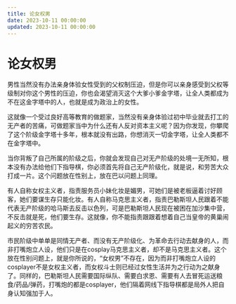 ```yaml
---
title: 论女权男
date: 2023-10-11 00:00:00
updated: 2023-10-11 00:00:00
---
```


# 论女权男

男性当然没有办法亲身体验女性受到的父权制压迫，但是你可以亲身感受到父权等级制对你这个男性的压迫，你也会渴望消灭这个大爹小爹金字塔，让全人类都成为不在这金字塔中的人，也就是成为政治上的女性。

这就像一个受过良好高等教育的做题家，当然没有亲身体验过初中毕业就去打工的无产者的苦痛，可做题家当中为什么还有人反对资本主义呢？因为你发现，你攀爬了这个阶级金字塔十多年，根本就没有出路，你想消灭一切金字塔，让全人类都不在金字塔中。

当你背叛了自己所属的阶级之后，你就会发现自己对无产阶级的处境一无所知，根本没有办法给他们下指导棋，你必须首先将自己无产阶级化，就是说，和劳苦大众打成一片。这个问题放在性别上，放在巴以问题上同理。

有人自称女权主义者，指责服务员小妹化妆是媚男，可她们是被老板逼着讨好顾客，她们要谋生存只能化妆。有人自称马克思主义者，指责巴勒斯坦人民跟着不能代表无产阶级的哈马斯去反击以色列，可是巴勒斯坦人民现在被困在加沙集中营，不反击就是死，他们要生存。这就像，你不能指责跟跟着想着自己当皇帝的黄巢闹起义的穷苦农民。

市民阶级中单单是同情无产者、而没有无产阶级化、为革命去行动去献身的人，而非打嘴炮立人设，他们只是在cosplay马克思主义者，却不是马克思主义者。这个放在性别问题上，就是你所说的，“女权男”不存在，因为而非打嘴炮立人设的cosplayer不是女权主义者，而女权斗士则已经过女性生活并为之行动为之献身了。同样的，巴勒斯坦人民需要国际纵队、需要白求恩、需要有人去冒死运送粮食/药品/弹药，打嘴炮的都是cosplayer，他们隔着网线下指导棋都是局外人把自身认知强加于人。


